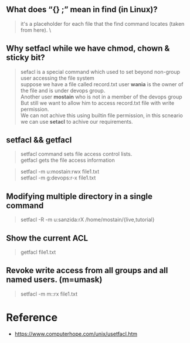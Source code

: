 ##  What does “{} \;” mean in find (in Linux)?
> it's a placeholder for each file that the find command locates (taken from here). \

## Why setfacl while we have chmod, chown & sticky bit?
> sefacl is a special command which used to set beyond non-group user accessing the file system \
> suppose we have a file called record.txt user **wania** is the owner of the file and is under devops group. \
> Another user **mostain** who is not in a member of the devops group \
> But still we want to allow him to access record.txt file with write permission. \
> We can not achive this using builtin file permission, in this scneario we can use **setacl** to achive our requirements.


## setfacl && getfacl
>  setfacl command sets file access control lists. \
> getfacl gets the file access information

> setfacl -m u:mostain:rwx file1.txt \
> setfacl -m g:devops:r-x file1.txt

## Modifying multiple directory in a single command
> setfacl -R -m u:sanzida:rX /home/mostain/{live,tutorial}

## Show the current ACL
> getfacl file1.txt

## Revoke write access from all groups and all named users. (m=umask)
> setfacl -m m::rx file1.txt

# Reference
* https://www.computerhope.com/unix/usetfacl.htm
